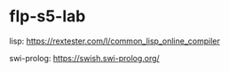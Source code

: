# flp-s5-lab

lisp:
https://rextester.com/l/common_lisp_online_compiler

swi-prolog:
https://swish.swi-prolog.org/
